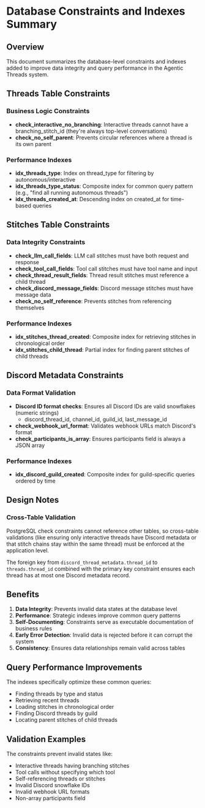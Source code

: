 # Database Constraints and Indexes Summary

## Overview

This document summarizes the database-level constraints and indexes added to improve data integrity and query performance in the Agentic Threads system.

## Threads Table Constraints

### Business Logic Constraints
- **check_interactive_no_branching**: Interactive threads cannot have a branching_stitch_id (they're always top-level conversations)
- **check_no_self_parent**: Prevents circular references where a thread is its own parent

### Performance Indexes
- **idx_threads_type**: Index on thread_type for filtering by autonomous/interactive
- **idx_threads_type_status**: Composite index for common query pattern (e.g., "find all running autonomous threads")
- **idx_threads_created_at**: Descending index on created_at for time-based queries

## Stitches Table Constraints

### Data Integrity Constraints
- **check_llm_call_fields**: LLM call stitches must have both request and response
- **check_tool_call_fields**: Tool call stitches must have tool name and input
- **check_thread_result_fields**: Thread result stitches must reference a child thread
- **check_discord_message_fields**: Discord message stitches must have message data
- **check_no_self_reference**: Prevents stitches from referencing themselves

### Performance Indexes
- **idx_stitches_thread_created**: Composite index for retrieving stitches in chronological order
- **idx_stitches_child_thread**: Partial index for finding parent stitches of child threads

## Discord Metadata Constraints

### Data Format Validation
- **Discord ID format checks**: Ensures all Discord IDs are valid snowflakes (numeric strings)
  - discord_thread_id, channel_id, guild_id, last_message_id
- **check_webhook_url_format**: Validates webhook URLs match Discord's format
- **check_participants_is_array**: Ensures participants field is always a JSON array

### Performance Indexes
- **idx_discord_guild_created**: Composite index for guild-specific queries ordered by time

## Design Notes

### Cross-Table Validation
PostgreSQL check constraints cannot reference other tables, so cross-table validations (like ensuring only interactive threads have Discord metadata or that stitch chains stay within the same thread) must be enforced at the application level.

The foreign key from `discord_thread_metadata.thread_id` to `threads.thread_id` combined with the primary key constraint ensures each thread has at most one Discord metadata record.

## Benefits

1. **Data Integrity**: Prevents invalid data states at the database level
2. **Performance**: Strategic indexes improve common query patterns
3. **Self-Documenting**: Constraints serve as executable documentation of business rules
4. **Early Error Detection**: Invalid data is rejected before it can corrupt the system
5. **Consistency**: Ensures data relationships remain valid across tables

## Query Performance Improvements

The indexes specifically optimize these common queries:
- Finding threads by type and status
- Retrieving recent threads
- Loading stitches in chronological order
- Finding Discord threads by guild
- Locating parent stitches of child threads

## Validation Examples

The constraints prevent invalid states like:
- Interactive threads having branching stitches
- Tool calls without specifying which tool
- Self-referencing threads or stitches
- Invalid Discord snowflake IDs
- Invalid webhook URL formats
- Non-array participants field